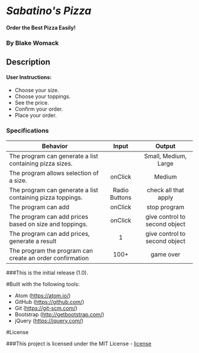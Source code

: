 # _Sabatino's Pizza_

#### Order the Best Pizza Easily!

### By Blake Womack

## Description

#### User Instructions:

* Choose your size.
* Choose your toppings.
* See the price.
* Confirm your order.
* Place your order.

### Specifications

| Behavior |   Input   |   Output   |
|----------|:---------:|:----------:|
| The program can generate a list containing pizza sizes.|  | Small, Medium, Large |
| The program allows selection of a size.| onClick | Medium |
| The program can generate a list containing pizza toppings. | Radio Buttons | check all that apply |
| The program can add | onClick | stop program |
| The program can add prices based on size and toppings. | onClick | give control to second object |
| The program can add prices, generate a result | 1 | give control to second object |
| The program the program can create an order confirmation | 100+ | game over |

###This is the initial release (1.0).

#Built with the following tools:

* Atom (https://atom.io/)
* GitHub (https://github.com/)
* Git (https://git-scm.com/)
* Bootstrap (http://getbootstrap.com/)
* jQuery (https://jquery.com/)

#License

###This project is licensed under the MIT License - [license]



[license]: https://opensource.org/licenses/MIT
